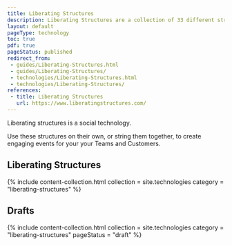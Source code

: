 ```yaml
---
title: Liberating Structures
description: Liberating Structures are a collection of 33 different structures that can be strung together to create engaging experiences for participants.
layout: default
pageType: technology
toc: true
pdf: true
pageStatus: published
redirect_from:
 - guides/Liberating-Structures.html
 - guides/Liberating-Structures/
 - technologies/Liberating-Structures.html
 - technologies/Liberating-Structures/
references:
 - title: Liberating Structures
   url: https://www.liberatingstructures.com/
---
```


Liberating structures is a social technology.

Use these structures on their own, or string them together, to create engaging events for your your Teams and Customers.

## Liberating Structures

{% include content-collection.html collection = site.technologies category = "liberating-structures" %}

## Drafts

{% include content-collection.html collection = site.technologies category = "liberating-structures" pageStatus = "draft"  %}
